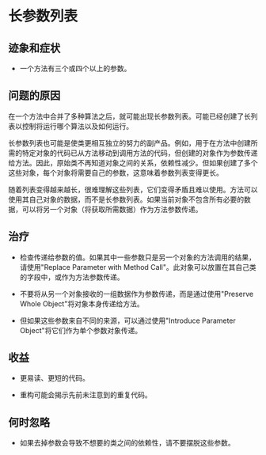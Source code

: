 # 长参数列表
## 迹象和症状

- 一个方法有三个或四个以上的参数。

## 问题的原因

在一个方法中合并了多种算法之后，就可能出现长参数列表。可能已经创建了长列表以控制将运行哪个算法以及如何运行。

长参数列表也可能是使类更相互独立的努力的副产品。例如，用于在方法中创建所需的特定对象的代码已从方法移动到调用方法的代码，但创建的对象作为参数传递给方法。因此，原始类不再知道对象之间的关系，依赖性减少。但如果创建了多个这些对象，每个对象将需要自己的参数，这意味着参数列表变得更长。

随着列表变得越来越长，很难理解这些列表，它们变得矛盾且难以使用。方法可以使用其自己对象的数据，而不是长参数列表。如果当前对象不包含所有必要的数据，可以将另一个对象（将获取所需数据）作为方法参数传递。

## 治疗

- 检查传递给参数的值。如果其中一些参数只是另一个对象的方法调用的结果，请使用"Replace Parameter with Method Call"。此对象可以放置在其自己类的字段中，或作为方法参数传递。

- 不要将从另一个对象接收的一组数据作为参数传递，而是通过使用"Preserve Whole Object"将对象本身传递给方法。

- 但如果这些参数来自不同的来源，可以通过使用"Introduce Parameter Object"将它们作为单个参数对象传递。

## 收益

- 更易读、更短的代码。

- 重构可能会揭示先前未注意到的重复代码。

## 何时忽略

- 如果去掉参数会导致不想要的类之间的依赖性，请不要摆脱这些参数。